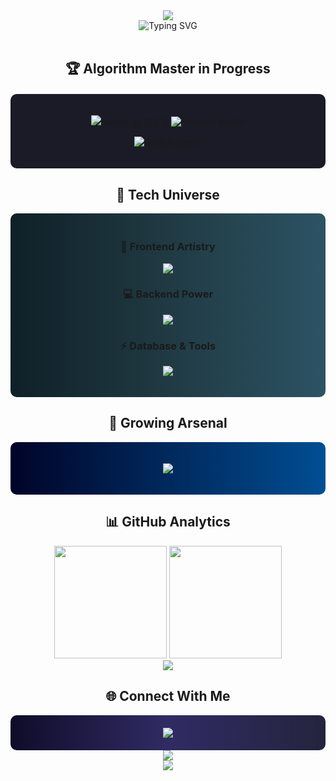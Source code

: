 <div align="center">
  <img src="https://capsule-render.vercel.app/api?type=waving&color=0:FF9A9E,100:FAD0C4&height=200&section=header&text=Hi%20there,%20I'm%20Hyeon%20Ho%20👋&fontSize=40&fontAlignY=35&animation=fadeIn&fontColor=2A2A2A"/>
</div>
<div align="center">
  <img src="https://readme-typing-svg.demolab.com?font=Fira+Code&pause=1000&color=F7D766&center=true&vCenter=true&random=false&width=500&lines=오리주물럭간장게장방어연어불고기" alt="Typing SVG" />
</div>

<br>

<h2 align="center">🏆 Algorithm Master in Progress</h2>

<div align="center" style="background-color: #1a1b27; padding: 20px; border-radius: 10px; margin: 20px 0;">
  
  [![Solved.ac 프로필](http://mazassumnida.wtf/api/v2/generate_badge?boj=hhwj2280)](https://solved.ac/profile/hhwj2280)
  ![mazandi profile](http://mazandi.herokuapp.com/api?handle=hhwj2280&theme=dark)
  
  [![GitHub Streak](https://github-readme-streak-stats.herokuapp.com/?user=hinoyat&theme=tokyonight&hide_border=true)](https://git.io/streak-stats)
</div>

<h2 align="center">💫 Tech Universe</h2>

<div align="center" style="background: linear-gradient(to right, #0f2027, #203a43, #2c5364); padding: 20px; border-radius: 10px;">

  <h3>🎨 Frontend Artistry</h3>
  <p>
    <img src="https://skillicons.dev/icons?i=vue,html,css,js" />
  </p>

  <h3>💻 Backend Power</h3>
  <p>
    <img src="https://skillicons.dev/icons?i=nodejs,python,django" />
  </p>

  <h3>⚡ Database & Tools</h3>
  <p>
    <img src="https://skillicons.dev/icons?i=mysql,sqlite" />
  </p>
</div>

<h2 align="center">🌱 Growing Arsenal</h2>

<div align="center" style="background: linear-gradient(to right, #000428, #004e92); padding: 20px; border-radius: 10px;">
  <p>
    <img src="https://skillicons.dev/icons?i=tensorflow,wasm" />
  </p>
</div>

<h2 align="center">📊 GitHub Analytics</h2>

<div align="center">
  <img height="180em" src="https://github-readme-stats.vercel.app/api?username=hinoyat&show_icons=true&theme=tokyonight&hide_border=true&count_private=true" />
  <img height="180em" src="https://github-readme-stats.vercel.app/api/top-langs/?username=hinoyat&layout=compact&theme=tokyonight&hide_border=true" />
</div>

<div align="center">
  <img src="https://github-profile-summary-cards.vercel.app/api/cards/profile-details?username=hinoyat&theme=tokyonight" />
</div>

<h2 align="center">🌐 Connect With Me</h2>

<div align="center" style="background: linear-gradient(to right, #0f0c29, #302b63, #24243e); padding: 20px; border-radius: 10px;">
  <a href="https://solved.ac/profile/hhwj2280">
    <img src="https://img.shields.io/badge/Solved.ac-17CE3A?style=for-the-badge&logo=solved.ac&logoColor=white"/>
  </a>
</div>

<div align="center">
  <img src="https://hits.seeyoufarm.com/api/count/incr/badge.svg?url=https%3A%2F%2Fgithub.com%2Fhinoyat&count_bg=%237B1E7A&title_bg=%23555555&icon=github.svg&icon_color=%23E7E7E7&title=Profile+Views&edge_flat=false"/>
</div>

<div align="center">
  <img src="https://capsule-render.vercel.app/api?type=waving&color=0:FF9A9E,100:FAD0C4&height=100&section=footer"/>
</div>
